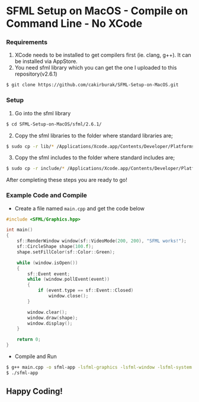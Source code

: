 # SFML Setup on MacOS - Compile on Command Line - No XCode

### Requirements
1. XCode needs to be installed to get compilers first (ie. clang, g++). It can be installed via AppStore.
2. You need sfml library which you can get the one I uploaded to this repository(v2.6.1)
```bash
$ git clone https://github.com/cakirburak/SFML-Setup-on-MacOS.git
```

### Setup
1. Go into the sfml library
```bash
$ cd SFML-Setup-on-MacOS/sfml/2.6.1/
```
2. Copy the sfml libraries to the folder where standard libraries are;
```bash
$ sudo cp -r lib/* /Applications/Xcode.app/Contents/Developer/Platforms/MacOSX.platform/Developer/SDKs/MacOSX.sdk/usr/lib
```
3. Copy the sfml includes to the folder where standard includes are;
```bash
$ sudo cp -r include/* /Applications/Xcode.app/Contents/Developer/Platforms/MacOSX.platform/Developer/SDKs/MacOSX.sdk/usr/include
```
After completing these steps you are ready to go!

### Example Code and Compile
- Create a file named `main.cpp` and get the code below
```cpp
#include <SFML/Graphics.hpp>

int main()
{
    sf::RenderWindow window(sf::VideoMode(200, 200), "SFML works!");
    sf::CircleShape shape(100.f);
    shape.setFillColor(sf::Color::Green);

    while (window.isOpen())
    {
        sf::Event event;
        while (window.pollEvent(event))
        {
            if (event.type == sf::Event::Closed)
                window.close();
        }

        window.clear();
        window.draw(shape);
        window.display();
    }

    return 0;
}
```
- Compile and Run
```bash
$ g++ main.cpp -o sfml-app -lsfml-graphics -lsfml-window -lsfml-system -lsfml-audio
$ ./sfml-app
```
## Happy Coding!
